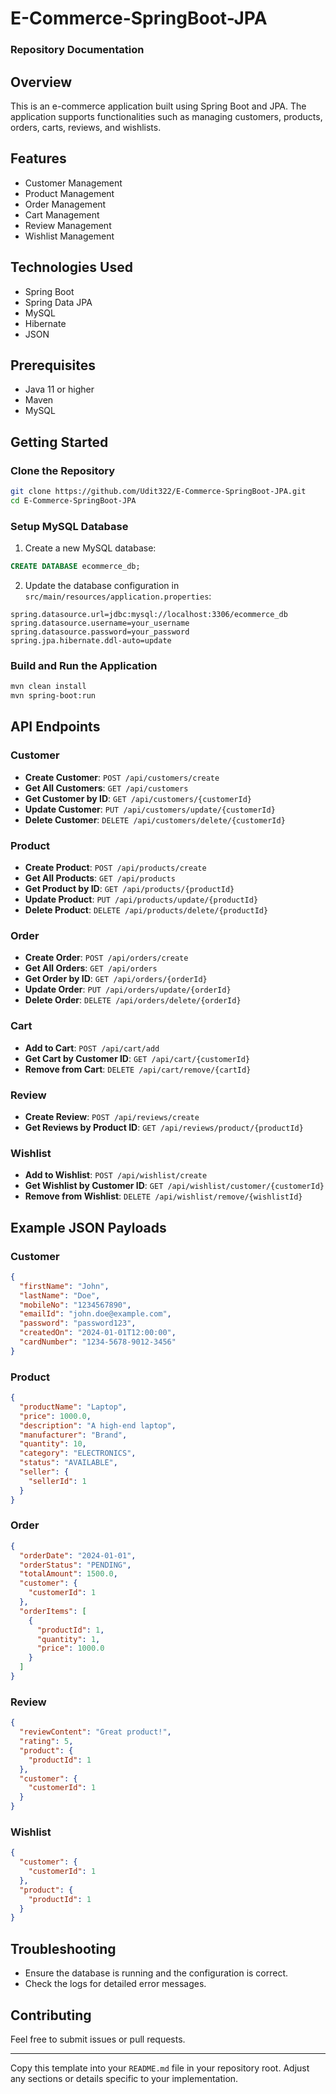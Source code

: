 # E-Commerce-SpringBoot-JPA 


### Repository Documentation

## Overview
This is an e-commerce application built using Spring Boot and JPA. The application supports functionalities such as managing customers, products, orders, carts, reviews, and wishlists.

## Features
- Customer Management
- Product Management
- Order Management
- Cart Management
- Review Management
- Wishlist Management

## Technologies Used
- Spring Boot
- Spring Data JPA
- MySQL
- Hibernate
- JSON

## Prerequisites
- Java 11 or higher
- Maven
- MySQL

## Getting Started

### Clone the Repository
```bash
git clone https://github.com/Udit322/E-Commerce-SpringBoot-JPA.git
cd E-Commerce-SpringBoot-JPA
```

### Setup MySQL Database
1. Create a new MySQL database:
```sql
CREATE DATABASE ecommerce_db;
```
2. Update the database configuration in `src/main/resources/application.properties`:
```properties
spring.datasource.url=jdbc:mysql://localhost:3306/ecommerce_db
spring.datasource.username=your_username
spring.datasource.password=your_password
spring.jpa.hibernate.ddl-auto=update
```

### Build and Run the Application
```bash
mvn clean install
mvn spring-boot:run
```

## API Endpoints

### Customer
- **Create Customer**: `POST /api/customers/create`
- **Get All Customers**: `GET /api/customers`
- **Get Customer by ID**: `GET /api/customers/{customerId}`
- **Update Customer**: `PUT /api/customers/update/{customerId}`
- **Delete Customer**: `DELETE /api/customers/delete/{customerId}`

### Product
- **Create Product**: `POST /api/products/create`
- **Get All Products**: `GET /api/products`
- **Get Product by ID**: `GET /api/products/{productId}`
- **Update Product**: `PUT /api/products/update/{productId}`
- **Delete Product**: `DELETE /api/products/delete/{productId}`

### Order
- **Create Order**: `POST /api/orders/create`
- **Get All Orders**: `GET /api/orders`
- **Get Order by ID**: `GET /api/orders/{orderId}`
- **Update Order**: `PUT /api/orders/update/{orderId}`
- **Delete Order**: `DELETE /api/orders/delete/{orderId}`

### Cart
- **Add to Cart**: `POST /api/cart/add`
- **Get Cart by Customer ID**: `GET /api/cart/{customerId}`
- **Remove from Cart**: `DELETE /api/cart/remove/{cartId}`

### Review
- **Create Review**: `POST /api/reviews/create`
- **Get Reviews by Product ID**: `GET /api/reviews/product/{productId}`

### Wishlist
- **Add to Wishlist**: `POST /api/wishlist/create`
- **Get Wishlist by Customer ID**: `GET /api/wishlist/customer/{customerId}`
- **Remove from Wishlist**: `DELETE /api/wishlist/remove/{wishlistId}`

## Example JSON Payloads

### Customer
```json
{
  "firstName": "John",
  "lastName": "Doe",
  "mobileNo": "1234567890",
  "emailId": "john.doe@example.com",
  "password": "password123",
  "createdOn": "2024-01-01T12:00:00",
  "cardNumber": "1234-5678-9012-3456"
}
```

### Product
```json
{
  "productName": "Laptop",
  "price": 1000.0,
  "description": "A high-end laptop",
  "manufacturer": "Brand",
  "quantity": 10,
  "category": "ELECTRONICS",
  "status": "AVAILABLE",
  "seller": {
    "sellerId": 1
  }
}
```

### Order
```json
{
  "orderDate": "2024-01-01",
  "orderStatus": "PENDING",
  "totalAmount": 1500.0,
  "customer": {
    "customerId": 1
  },
  "orderItems": [
    {
      "productId": 1,
      "quantity": 1,
      "price": 1000.0
    }
  ]
}
```

### Review
```json
{
  "reviewContent": "Great product!",
  "rating": 5,
  "product": {
    "productId": 1
  },
  "customer": {
    "customerId": 1
  }
}
```

### Wishlist
```json
{
  "customer": {
    "customerId": 1
  },
  "product": {
    "productId": 1
  }
}
```

## Troubleshooting
- Ensure the database is running and the configuration is correct.
- Check the logs for detailed error messages.

## Contributing
Feel free to submit issues or pull requests.



---

Copy this template into your `README.md` file in your repository root. Adjust any sections or details specific to your implementation.

